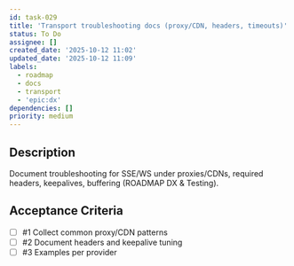 ```yaml
---
id: task-029
title: 'Transport troubleshooting docs (proxy/CDN, headers, timeouts)'
status: To Do
assignee: []
created_date: '2025-10-12 11:02'
updated_date: '2025-10-12 11:09'
labels:
  - roadmap
  - docs
  - transport
  - 'epic:dx'
dependencies: []
priority: medium
---
```


## Description

<!-- SECTION:DESCRIPTION:BEGIN -->
Document troubleshooting for SSE/WS under proxies/CDNs, required headers, keepalives, buffering (ROADMAP DX & Testing).
<!-- SECTION:DESCRIPTION:END -->

## Acceptance Criteria
<!-- AC:BEGIN -->
- [ ] #1 Collect common proxy/CDN patterns
- [ ] #2 Document headers and keepalive tuning
- [ ] #3 Examples per provider
<!-- AC:END -->

